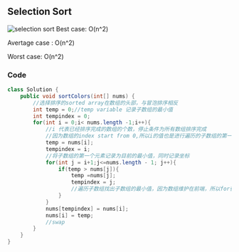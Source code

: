 ## Selection Sort
![selection sort](https://github.com/liu2su/leetcode/assets/96462566/796c75a8-d545-4899-b885-e6f5be713d4a)
Best case: O(n^2)

Avertage case : O(n^2)

Worst case: O(n^2)

### Code
```java
class Solution {
    public void sortColors(int[] nums) {
        //选择排序的sorted array在数组的头部，与冒泡排序相反
        int temp = 0;//temp variable 记录子数组的最小值
        int tempindex = 0;
        for(int i = 0;i< nums.length -1;i++){
            //i 代表已经排序完成的数组的个数，停止条件为所有数组排序完成
            //因为数组的index start from 0,所以i的值也是进行遍历的子数组的第一个元素坐标
            temp = nums[i];
            tempindex = i;
            //将子数组的第一个元素记录为目前的最小值，同时记录坐标
            for(int j = i+1;j<=nums.length - 1; j++){
                if(temp > nums[j]){
                    temp =nums[j];
                    tempindex = j;
                    //遍历子数组找出子数组的最小值，因为数组维护在前端，所以for循环起始位置为子数组第一个元素（+1也可）停止位置为子数组最后一个元素遍历完成。
                }
            }
            nums[tempindex] = nums[i];
            nums[i] = temp;
            //swap
        }
    }
}
```
